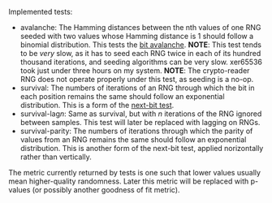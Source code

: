 Implemented tests:

 - avalanche: The Hamming distances between the nth values of one RNG seeded with two values whose Hamming distance is 1 should follow a binomial distribution.
   This tests the [bit avalanche](http://en.wikipedia.org/wiki/Avalanche_effect).
   **NOTE**: This test tends to be _very_ slow, as it has to seed each RNG twice in each of its hundred thousand iterations, and seeding algorithms can be very slow. xer65536 took just under three hours on my system.
   **NOTE**: The crypto-reader RNG does not operate properly under this test, as seeding is a no-op.
 - survival: The numbers of iterations of an RNG through which the bit in each position remains the same should follow an exponential distribution.
   This is a form of the [next-bit test](http://en.wikipedia.org/wiki/Next-bit_test).
 - survival-lag*n*: Same as survival, but with *n* iterations of the RNG ignored between samples.
   This test will later be replaced with lagging on RNGs.
 - survival-parity: The numbers of iterations through which the parity of values from an RNG remains the same should follow an exponential distribution.
   This is another form of the next-bit test, applied norizontally rather than vertically.

The metric currently returned by tests is one such that lower values usually mean higher-quality randomness. Later this metric will be replaced with p-values (or possibly another goodness of fit metric).
